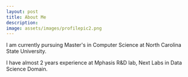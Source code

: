 ```yaml
---
layout: post
title: About Me
description: 
image: assets/images/profilepic2.png
---
```


I am currently pursuing Master's in Computer Science at North Carolina State University. 

I have almost 2 years experience at Mphasis R&D lab, Next Labs in Data Science Domain.
